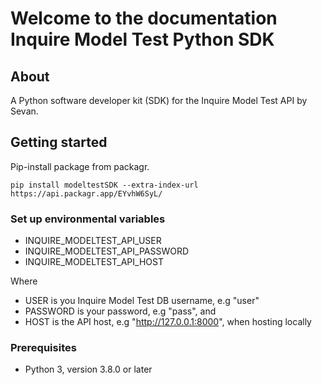 # Welcome to the documentation Inquire Model Test Python SDK

## About
A Python software developer kit (SDK) for the Inquire Model Test API by Sevan.

## Getting started
Pip-install package from packagr.
```console
pip install modeltestSDK --extra-index-url https://api.packagr.app/EYvhW6SyL/
```

### Set up environmental variables

- INQUIRE_MODELTEST_API_USER
- INQUIRE_MODELTEST_API_PASSWORD
- INQUIRE_MODELTEST_API_HOST

Where

- USER is you Inquire Model Test DB username, e.g "user"
- PASSWORD is your password, e.g "pass", and 
- HOST is the API host, e.g "http://127.0.0.1:8000", when hosting locally


### Prerequisites
* Python 3, version 3.8.0 or later
